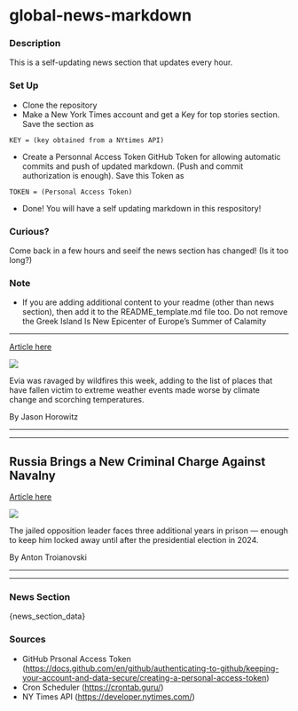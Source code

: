 # global-news-markdown

### Description 
This is a self-updating news section that updates every hour.

### Set Up 
* Clone the repository
* Make a New York Times account and get a Key for top stories section. Save the section as 
 ```
 KEY = (key obtained from a NYtimes API)
 ```
*  Create a Personnal Access Token GitHub Token for allowing automatic commits and push of updated markdown. (Push and commit authorization is enough). Save this Token as 
```
TOKEN = (Personal Access Token)
```
* Done! You will have a self updating markdown in this respository!

### Curious?
Come back in a few hours and seeif the news section has changed! (Is it too long?)

### Note
* If you are adding additional content to your readme (other than news section), then add it to the README_template.md file too. Do not remove the Greek Island Is New Epicenter of Europe’s Summer of Calamity
------------------------------------------------------------

[Article here](https://www.nytimes.com/2021/08/11/world/europe/greece-wildfires-evia-climate-change-europe.html)

[![](https://static01.nyt.com/images/2021/08/11/world/11greece-fires-promo/merlin_193154997_2b36b717-cf80-4e1c-bf4f-c71a275ff1c9-superJumbo.jpg)](https://www.nytimes.com/2021/08/11/world/europe/greece-wildfires-evia-climate-change-europe.html)

Evia was ravaged by wildfires this week, adding to the list of places that have fallen victim to extreme weather events made worse by climate change and scorching temperatures.

By Jason Horowitz

* * *

* * *

Russia Brings a New Criminal Charge Against Navalny
---------------------------------------------------

[Article here](https://www.nytimes.com/2021/08/11/world/europe/navalny-russia-criminal-charges.html)

[![](https://static01.nyt.com/images/2021/08/11/world/11russia-navalny01/11russia-navalny01-superJumbo.jpg)](https://www.nytimes.com/2021/08/11/world/europe/navalny-russia-criminal-charges.html)

The jailed opposition leader faces three additional years in prison — enough to keep him locked away until after the presidential election in 2024.

By Anton Troianovski

* * *

* * *

### News Section 
{news_section_data}


### Sources 
* GitHub Prsonal Access Token (https://docs.github.com/en/github/authenticating-to-github/keeping-your-account-and-data-secure/creating-a-personal-access-token)
* Cron Scheduler (https://crontab.guru/)
* NY Times API (https://developer.nytimes.com/)
